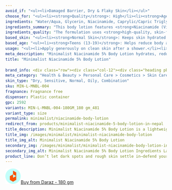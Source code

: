 ```yaml
---
avoid_if: "<ul><li>Damaged Barrier, Dry & Flaky Skin</li></ul>"
choose_for: "<ul><li><strong>Quality</strong>: High</li><li><strong>Age</strong>: 16+</li><li><strong>Skin Types</strong>: Dry/Normal, Sensitive, Oily/Combination, Acne-Prone.</li><li><strong>Effective For</strong>: Skin Hydration & Nourishment.</li></ul>"
ingredients: "Water/Aqua, Glycerin, Niacinamide, Caprylic/Capric Triglyceride, Cyclopentasiloxane, Isododecane, Dimethicone, PEG-100 Stearate, Stearic Acid, Betaine, Butyrospermum Parkii (Shea) Butter, Glyceryl Stearate, Petrolatum, Phenoxyethanol, Cetearyl Alcohol, Carbomer, Ethylhexylglycerin, Hydroxyethyl Acrylate/Sodium Acryloyldimethyl Taurate Copolymer, Trisodium Ethylenediamine Disuccinate, Triethanolamine."
ingredients_summary: "This body lotion features <strong>Niacinamide (Vitamin B3)</strong> for brightening and improving skin texture, <strong>Glycerin</strong> and <strong>Shea Butter</strong> for intense hydration, and <strong>Caprylic/Capric Triglyceride</strong> for softening the skin. <strong>Dimethicone</strong> and <strong>Cyclopentasiloxane</strong> provide a silky finish, while <strong>Betaine</strong> soothes and conditions. <strong>Phenoxyethanol</strong> and <strong>Ethylhexylglycerin</strong> act as safe preservatives, ensuring product stability."
ingredients_quality: "The formulation uses <strong>high-quality, skin-friendly ingredients</strong> that are non-comedogenic and dermatologically tested. It combines <strong>hydrating humectants, nourishing emollients</strong>, and <strong>gentle active ingredients</strong> like Niacinamide for effective results without harsh chemicals. The absence of parabens and sulfates makes it suitable for sensitive skin types."
based_skin: "<ul><li><strong>Normal Skin</strong>: Keeps skin hydrated and radiant.</li><li><strong>Oily Skin</strong>: Balances oil production and reduces body acne.</li><li><strong>Dry Skin</strong>: Provides long-lasting hydration while improving texture.</li><li><strong>Sensitive Skin</strong>: Soothes irritation and reduces redness.</li><li><strong>Combination Skin</strong>: Hydrates dry areas without clogging pores on oil-prone zones.</li></ul>"
based_age: "<ul><li><strong>Teens (13-19)</strong>: Helps reduce body acne and blemishes.</li><li><strong>20s</strong>: Prevents uneven skin tone and keeps skin fresh and hydrated.</li><li><strong>30s & above</strong>: Reduces pigmentation and improves overall skin texture and elasticity.</li></ul>"
usage: "<ul><li>Apply generously on clean skin after a shower.</li><li>Focus on areas prone to dryness, uneven tone, or blemishes.</li><li>Use daily for best results.</li><li>For daytime use, follow with sunscreen.</li></ul>"
meta_description: "Minimalist Niacinamide 5% Body Lotion hydrates, reduces blemishes, and improves skin tone for smooth, healthy skin. Suitable for all skin types."
title: "Minimalist Niacinamide 5% Body Lotion"

brand_info: <div class="row"><div class="col-12"><div class="heading pb-28"><h2>What minimalist stands for</h2></div></div><div class="col-md-3"><div class="mb-40 text-center text-md-left"><h3 class="mb-2">Transparency</h3><p>Full disclosure of ingredients used & their concentration</p></div></div><div class="col-md-3"><div class="mb-40 text-center text-md-left"><h3 class="mb-2">Efficacy</h3><p>Formulations developed in our in-house laboratories</p></div></div><div class="col-md-3"><div class="mb-40 text-center text-md-left"><h3 class="mb-2">Affordable</h3><p>Skincare, accessible to all</p></div></div><div class="col-md-3"><div class="mb-40 text-center text-md-left"><h3 class="mb-2">Only the best</h3><p>Ingredients sourced from across the world</p></div></div></div>
meta_category: "Health & Beauty > Personal Care > Cosmetics > Skin Care > Lotion & Moisturizer"
skin_type: "Dry, Sensitive, Normal, Oily, Combination"
sku: MIN-L-MNBL-004
fragnance: Fragnance free
dispenser: Plastic container
gpc: 2592
variants: MIN-L-MNBL-004-180GM_180 gm_481
variant_type: size
permalink: minimalist/niacinamide-body-lotion
redirect_from: products/minimalist-niacinamide-5-body-lotion-in-nepal
title_description: Minimalist Niacinamide 5% Body Lotion is a lightweight, fast-absorbing formula that hydrates, evens skin tone, and reduces body blemishes. Enriched with 5% Niacinamide, it strengthens the skin barrier, minimizes redness, and promotes smooth, healthy skin. Ideal for daily use.
title_img: /images/minimalist/minimalist-niacinamide-body-lotion
title_img_alt: Minimalist Niacinamide 5% Body Lotion
secondary_img: /images/minimalist/minimalist-niacinamide-body-lotion-ingredients-label
secondary_img_alt: Minimalist Niacinamide 5% Body Lotion Ingredients Label
product_line: Don’t let dark spots and rough skin settle in—defend your skin before damage begins.
---
```

<div class="col-lg-6 col-sm-6 mb-5 mb-lg-0 text-left">
    <p>
        <a href="https://s.daraz.com.np/s.gBw4?cc" class="link-title" title="daraz icon link to product"><img loading="lazy" src="/images/icons/social/daraz-icon.png" alt="daraz icon link to product" class="m-2"
            style="width: 48px;">Buy from Daraz - 180 gm
        </a>
    </p>
</div>